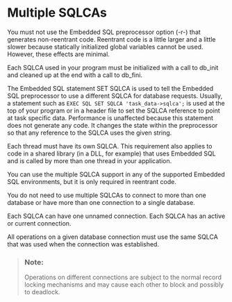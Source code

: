 <!-- loio3bd645d06c5f10149435f7046055716b -->

# Multiple SQLCAs

You must not use the Embedded SQL preprocessor option \(-r-\) that generates non-reentrant code. Reentrant code is a little larger and a little slower because statically initialized global variables cannot be used. However, these effects are minimal.

Each SQLCA used in your program must be initialized with a call to db\_init and cleaned up at the end with a call to db\_fini.

The Embedded SQL statement SET SQLCA is used to tell the Embedded SQL preprocessor to use a different SQLCA for database requests. Usually, a statement such as `EXEC SQL SET SQLCA 'task_data->sqlca';` is used at the top of your program or in a header file to set the SQLCA reference to point at task specific data. Performance is unaffected because this statement does not generate any code. It changes the state within the preprocessor so that any reference to the SQLCA uses the given string.

Each thread must have its own SQLCA. This requirement also applies to code in a shared library \(in a DLL, for example\) that uses Embedded SQL and is called by more than one thread in your application.

You can use the multiple SQLCA support in any of the supported Embedded SQL environments, but it is only required in reentrant code.

You do not need to use multiple SQLCAs to connect to more than one database or have more than one connection to a single database.

Each SQLCA can have one unnamed connection. Each SQLCA has an active or current connection.

All operations on a given database connection must use the same SQLCA that was used when the connection was established.

> ### Note:  
> Operations on different connections are subject to the normal record locking mechanisms and may cause each other to block and possibly to deadlock.

